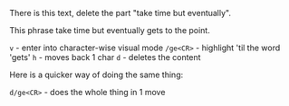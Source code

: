 There is this text, delete the part "take time but eventually".

This phrase take time but
eventually gets to the point.

`v` - enter into character-wise visual mode
`/ge<CR>` - highlight 'til the word 'gets'
`h` - moves back 1 char
`d` - deletes the content

Here is a quicker way of doing the same thing:

`d/ge<CR>` - does the whole thing in 1 move

